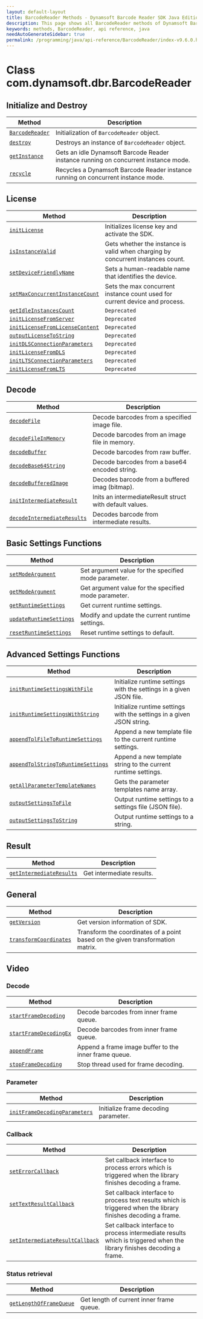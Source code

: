 ```yaml
---
layout: default-layout
title: BarcodeReader Methods - Dynamsoft Barcode Reader SDK Java Edition API Reference
description: This page shows all BarcodeReader methods of Dynamsoft Barcode Reader SDK Java Edition API Reference.
keywords: methods, BarcodeReader, api reference, java
needAutoGenerateSidebar: true
permalink: /programming/java/api-reference/BarcodeReader/index-v9.6.0.html
---
```



# Class com.dynamsoft.dbr.BarcodeReader

## Initialize and Destroy
   
  | Method               | Description |
  |----------------------|-------------|
  | [`BarcodeReader`](initialize-and-destroy.md#barcodereader) | Initialization of `BarcodeReader` object.|
  | [`destroy`](initialize-and-destroy.md#destroy) | Destroys an instance of `BarcodeReader` object.|
  | [`getInstance`](initialize-and-destroy.md#getinstance) | Gets an idle Dynamsoft Barcode Reader instance running on concurrent instance mode. |
  | [`recycle`](initialize-and-destroy.md#recycle) | Recycles a Dynamsoft Barcode Reader instance running on concurrent instance mode. |
   
   

   

## License
  
  | Method               | Description |
  |----------------------|-------------|
  | [`initLicense`](license.md#initlicense) | Initializes license key and activate the SDK. |
  | [`isInstanceValid`](license.md#isinstancevalid) | Gets whether the instance is valid when charging by concurrent instances count. |
  | [`setDeviceFriendlyName`](license.md#setdevicefriendlyname) | Sets a human-readable name that identifies the device. |
  | [`setMaxConcurrentInstanceCount`](license.md#setmaxconcurrentinstancecount) | Sets the max concurrent instance count used for current device and process. |
  | [`getIdleInstancesCount`](license.md#getidleinstancescount) | `Deprecated` |
  | [`initLicenseFromServer`](license.md#initlicensefromserver) | `Deprecated` |
  | [`initLicenseFromLicenseContent`](license.md#initlicensefromlicensecontent) | `Deprecated` |
  | [`outputLicenseToString`](license.md#outputlicensetostring) | `Deprecated` |
  | [`initDLSConnectionParameters`](license.md#initdlsconnectionparameters) | `Deprecated` |
  | [`initLicenseFromDLS`](license.md#initlicensefromdls) | `Deprecated` |
  | [`initLTSConnectionParameters`](license.md#initltsconnectionparameters) | `Deprecated` |
  | [`initLicenseFromLTS`](license.md#initlicensefromlts) | `Deprecated` |


## Decode
   
  | Method               | Description |
  |----------------------|-------------|
  | [`decodeFile`](decode.md#decodefile) | Decode barcodes from a specified image file. |
  | [`decodeFileInMemory`](decode.md#decodefileinmemory) | Decode barcodes from an image file in memory. |
  | [`decodeBuffer`](decode.md#decodebuffer) | Decode barcodes from raw buffer. |
  | [`decodeBase64String`](decode.md#decodebase64string) | Decode barcodes from a base64 encoded string. |
  | [`decodeBufferedImage`](decode.md#decodebufferedimage) | Decodes barcode from a buffered imag (bitmap). |
  | [`initIntermediateResult`](decode.md#initintermediateresult) | Inits an intermediateResult struct with default values. |
  | [`decodeIntermediateResults`](decode.md#decodeintermediateresults) | Decodes barcode from intermediate results. |
   
   
   
## Basic Settings Functions
   
  | Method               | Description |
  |----------------------|-------------|
  | [`setModeArgument`](parameter-and-runtime-settings-basic.md#setmodeargument) | Set argument value for the specified mode parameter. |
  | [`getModeArgument`](parameter-and-runtime-settings-basic.md#getmodeargument) | Get argument value for the specified mode parameter. |
  | [`getRuntimeSettings`](parameter-and-runtime-settings-basic.md#getruntimesettings) | Get current runtime settings. |
  | [`updateRuntimeSettings`](parameter-and-runtime-settings-basic.md#updateruntimesettings) | Modify and update the current runtime settings. |
  | [`resetRuntimeSettings`](parameter-and-runtime-settings-basic.md#resetruntimesettings) | Reset runtime settings to default. |

## Advanced Settings Functions
  
  | Method               | Description |
  |----------------------|-------------|
  | [`initRuntimeSettingsWithFile`](parameter-and-runtime-settings-advanced.md#initruntimesettingswithfile)  | Initialize runtime settings with the settings in a given JSON file. |
  | [`initRuntimeSettingsWithString`](parameter-and-runtime-settings-advanced.md#initruntimesettingswithstring) | Initialize runtime settings with the settings in a given JSON string. |
  | [`appendTplFileToRuntimeSettings`](parameter-and-runtime-settings-advanced.md#appendtplfiletoruntimesettings) | Append a new template file to the current runtime settings. |
  | [`appendTplStringToRuntimeSettings`](parameter-and-runtime-settings-advanced.md#appendtplstringtoruntimesettings) | Append a new template string to the current runtime settings. |
  | [`getAllParameterTemplateNames`](parameter-and-runtime-settings-advanced.md#getallparametertemplatenames) | Gets the parameter templates name array. |
  | [`outputSettingsToFile`](parameter-and-runtime-settings-advanced.md#outputsettingstofile) | Output runtime settings to a settings file (JSON file). |
  | [`outputSettingsToString`](parameter-and-runtime-settings-advanced.md#outputsettingstostring) | Output runtime settings to a string. |
   
      
   
   
## Result
   
  | Method               | Description |
  |----------------------|-------------|
  | [`getIntermediateResults`](result.md#getintermediateresults) | Get intermediate results. |
   
      


   
## General
   
  | Method               | Description |
  |----------------------|-------------|
  | [`getVersion`](general.md#getversion) | Get version information of SDK.|
  | [`transformCoordinates`](general.md#transformcoordinates) | Transform the coordinates of a point based on the given transformation matrix. |
   
      


   
## Video

### Decode
    
   | Method               | Description |
   |----------------------|-------------|
   | [`startFrameDecoding`](video.md#startframedecoding) | Decode barcodes from inner frame queue. |
   | [`startFrameDecodingEx`](video.md#startframedecodingex) | Decode barcodes from inner frame queue. |
   | [`appendFrame`](video.md#appendframe) | Append a frame image buffer to the inner frame queue. |
   | [`stopFrameDecoding`](video.md#stopframedecoding) | Stop thread used for frame decoding. |

### Parameter
   
   | Method               | Description |
   |----------------------|-------------|
   | [`initFrameDecodingParameters`](video.md#initframedecodingparameters) | Initialize frame decoding parameter. |

### Callback
   
   | Method               | Description |
   |----------------------|-------------|
   | [`setErrorCallback`](video.md#seterrorcallback) | Set callback interface to process errors which is triggered when the library finishes decoding a frame. |
   | [`setTextResultCallback`](video.md#settextresultcallback) | Set callback interface to process text results which is triggered when the library finishes decoding a frame. |
   | [`setIntermediateResultCallback`](video.md#setintermediateresultcallback) | Set callback interface to process intermediate results which is triggered when the library finishes decoding a frame. |

### Status retrieval
   
   | Method               | Description |
   |----------------------|-------------|
   | [`getLengthOfFrameQueue`](video.md#getlengthofframequeue) | Get length of current inner frame queue. |
 
   